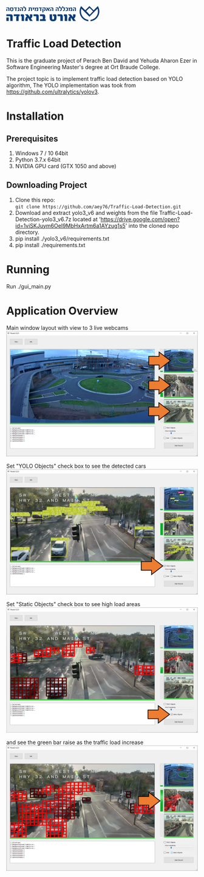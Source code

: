 
![](https://github.com/aey76/Traffic-Load-Detection/blob/master/arts/gasfadf.png "Ort Braude College")

# Traffic Load Detection

This is the graduate project of Perach Ben David and Yehuda Aharon Ezer in Software Engineering Master's degree at Ort Braude College.  

The project topic is to implement traffic load detection based on YOLO algorithm, The YOLO implementation was took from https://github.com/ultralytics/yolov3.

# Installation

## Prerequisites
1. Windows 7 / 10 64bit
2. Python 3.7.x 64bit
3. NVIDIA GPU card (GTX 1050 and above)

## Downloading Project
1. Clone this repo:  
   `git clone https://github.com/aey76/Traffic-Load-Detection.git`
2. Download and extract yolo3_v6 and weights from the file Traffic-Load-Detection-yolo3_v6.7z located at 'https://drive.google.com/open?id=1viSKJuym6OeI9MbHxArtm6a1AYzug1s5' into the cloned repo directory.
3. pip install ./yolo3_v6/requirements.txt
4. pip install ./requirements.txt

# Running
Run ./gui_main.py

# Application Overview

Main window layout with view to 3 live webcams
![](https://github.com/aey76/Traffic-Load-Detection/blob/master/arts/00_View__With_Arrows.png "00")

Set "YOLO Objects" check box to see the detected cars
![](https://github.com/aey76/Traffic-Load-Detection/blob/master/arts/01_YOLO_Objects__With_Arrows.png "01")

Set "Static Objects" check box to see high load areas
![](https://github.com/aey76/Traffic-Load-Detection/blob/master/arts/02_Traffic_Load__With_Arrows.png "02")

and see the green bar raise as the traffic load increase
![](https://github.com/aey76/Traffic-Load-Detection/blob/master/arts/03_Traffic_High_Load__With_Arrows.png "03")

